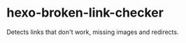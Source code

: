 hexo-broken-link-checker
========================

Detects links that don't work, missing images and redirects.
